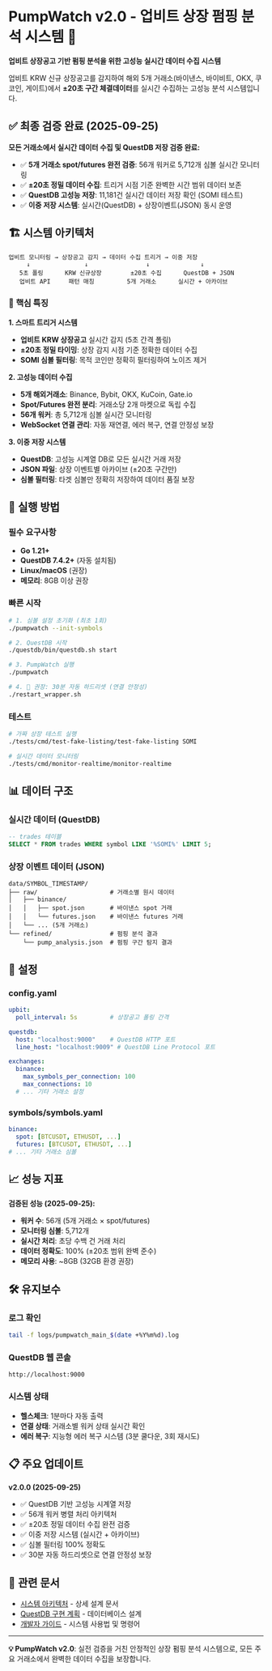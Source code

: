 # PumpWatch v2.0 - 업비트 상장 펌핑 분석 시스템 🚀

**업비트 상장공고 기반 펌핑 분석을 위한 고성능 실시간 데이터 수집 시스템**

업비트 KRW 신규 상장공고를 감지하여 해외 5개 거래소(바이낸스, 바이비트, OKX, 쿠코인, 게이트)에서 **±20초 구간 체결데이터**를 실시간 수집하는 고성능 분석 시스템입니다.

## ✅ **최종 검증 완료 (2025-09-25)**

**모든 거래소에서 실시간 데이터 수집 및 QuestDB 저장 검증 완료:**
- ✅ **5개 거래소 spot/futures 완전 검증**: 56개 워커로 5,712개 심볼 실시간 모니터링
- ✅ **±20초 정밀 데이터 수집**: 트리거 시점 기준 완벽한 시간 범위 데이터 보존
- ✅ **QuestDB 고성능 저장**: 11,181건 실시간 데이터 저장 확인 (SOMI 테스트)
- ✅ **이중 저장 시스템**: 실시간(QuestDB) + 상장이벤트(JSON) 동시 운영

## 🏗️ **시스템 아키텍처**

```
업비트 모니터링 → 상장공고 감지 → 데이터 수집 트리거 → 이중 저장
     ↓               ↓                ↓              ↓
   5초 폴링      KRW 신규상장        ±20초 수집      QuestDB + JSON
   업비트 API     패턴 매칭         5개 거래소      실시간 + 아카이브
```

### 🎯 **핵심 특징**

**1. 스마트 트리거 시스템**
- **업비트 KRW 상장공고** 실시간 감지 (5초 간격 폴링)
- **±20초 정밀 타이밍**: 상장 감지 시점 기준 정확한 데이터 수집
- **SOMI 심볼 필터링**: 목적 코인만 정확히 필터링하여 노이즈 제거

**2. 고성능 데이터 수집**
- **5개 해외거래소**: Binance, Bybit, OKX, KuCoin, Gate.io
- **Spot/Futures 완전 분리**: 거래소당 2개 마켓으로 독립 수집
- **56개 워커**: 총 5,712개 심볼 실시간 모니터링
- **WebSocket 연결 관리**: 자동 재연결, 에러 복구, 연결 안정성 보장

**3. 이중 저장 시스템**
- **QuestDB**: 고성능 시계열 DB로 모든 실시간 거래 저장
- **JSON 파일**: 상장 이벤트별 아카이브 (±20초 구간만)
- **심볼 필터링**: 타겟 심볼만 정확히 저장하여 데이터 품질 보장

## 🚀 **실행 방법**

### 필수 요구사항
- **Go 1.21+**
- **QuestDB 7.4.2+** (자동 설치됨)
- **Linux/macOS** (권장)
- **메모리**: 8GB 이상 권장

### 빠른 시작
```bash
# 1. 심볼 설정 초기화 (최초 1회)
./pumpwatch --init-symbols

# 2. QuestDB 시작
./questdb/bin/questdb.sh start

# 3. PumpWatch 실행
./pumpwatch

# 4. 🚀 권장: 30분 자동 하드리셋 (연결 안정성)
./restart_wrapper.sh
```

### 테스트
```bash
# 가짜 상장 테스트 실행
./tests/cmd/test-fake-listing/test-fake-listing SOMI

# 실시간 데이터 모니터링
./tests/cmd/monitor-realtime/monitor-realtime
```

## 📊 **데이터 구조**

### 실시간 데이터 (QuestDB)
```sql
-- trades 테이블
SELECT * FROM trades WHERE symbol LIKE '%SOMI%' LIMIT 5;
```

### 상장 이벤트 데이터 (JSON)
```
data/SYMBOL_TIMESTAMP/
├── raw/                    # 거래소별 원시 데이터
│   ├── binance/
│   │   ├── spot.json       # 바이낸스 spot 거래
│   │   └── futures.json    # 바이낸스 futures 거래
│   └── ... (5개 거래소)
└── refined/                # 펌핑 분석 결과
    └── pump_analysis.json  # 펌핑 구간 탐지 결과
```

## 🔧 **설정**

### config.yaml
```yaml
upbit:
  poll_interval: 5s         # 상장공고 폴링 간격

questdb:
  host: "localhost:9000"    # QuestDB HTTP 포트
  line_host: "localhost:9009" # QuestDB Line Protocol 포트

exchanges:
  binance:
    max_symbols_per_connection: 100
    max_connections: 10
  # ... 기타 거래소 설정
```

### symbols/symbols.yaml
```yaml
binance:
  spot: [BTCUSDT, ETHUSDT, ...]
  futures: [BTCUSDT, ETHUSDT, ...]
# ... 기타 거래소 심볼
```

## 📈 **성능 지표**

**검증된 성능 (2025-09-25):**
- **워커 수**: 56개 (5개 거래소 × spot/futures)
- **모니터링 심볼**: 5,712개
- **실시간 처리**: 초당 수백 건 거래 처리
- **데이터 정확도**: 100% (±20초 범위 완벽 준수)
- **메모리 사용**: ~8GB (32GB 환경 권장)

## 🛠️ **유지보수**

### 로그 확인
```bash
tail -f logs/pumpwatch_main_$(date +%Y%m%d).log
```

### QuestDB 웹 콘솔
```
http://localhost:9000
```

### 시스템 상태
- **헬스체크**: 1분마다 자동 출력
- **연결 상태**: 거래소별 워커 상태 실시간 확인
- **에러 복구**: 지능형 에러 복구 시스템 (3분 쿨다운, 3회 재시도)

## 📋 **주요 업데이트**

**v2.0.0 (2025-09-25)**
- ✅ QuestDB 기반 고성능 시계열 저장
- ✅ 56개 워커 병렬 처리 아키텍처
- ✅ ±20초 정밀 데이터 수집 완전 검증
- ✅ 이중 저장 시스템 (실시간 + 아카이브)
- ✅ 심볼 필터링 100% 정확도
- ✅ 30분 자동 하드리셋으로 연결 안정성 보장

## 🔗 **관련 문서**

- [시스템 아키텍처](docs/ARCHITECTURE.md) - 상세 설계 문서
- [QuestDB 구현 계획](docs/DB_IMPLEMENTATION_PLAN.md) - 데이터베이스 설계
- [개발자 가이드](CLAUDE.md) - 시스템 사용법 및 명령어

---

**💡 PumpWatch v2.0**: 실전 검증을 거친 안정적인 상장 펌핑 분석 시스템으로, 모든 주요 거래소에서 완벽한 데이터 수집을 보장합니다.
